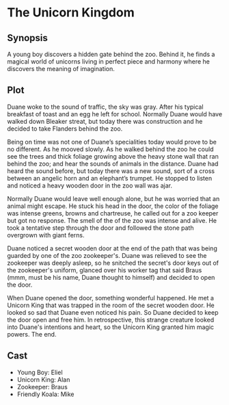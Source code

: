 # The Unicorn Kingdom

## Synopsis

A young boy discovers a hidden gate behind the zoo.
Behind it, he finds a magical world of unicorns living in perfect piece and harmony where he discovers the meaning of imagination.

## Plot

Duane woke to the sound of traffic, the sky was gray.
After his typical breakfast of toast and an egg he left for school.
Normally Duane would have walked down Bleaker streat, but today there was construction and he decided to take Flanders behind the zoo.

Being on time was not one of Duane’s specialities today would prove to be no different.
As he mooved slowly.
As he walked behind the zoo he could see the trees and thick foliage growing above the heavy stone wall that ran behind the zoo; and hear the sounds of animals in the distance.
Duane had heard the sound before, but today there was a new sound, sort of a cross between an angelic horn and an elephant’s trumpet.
He stopped to listen and noticed a heavy wooden door in the zoo wall was ajar.

Normally Duane would leave well enough alone, but he was worried that an animal might escape.
He stuck his head in the door, the color of the foliage was intense greens, browns and chartreuse, he called out for a zoo keeper but got no response.
The smell of the of the zoo was intense and alive.
He took a tentative step through the door and followed the stone path overgrown with giant ferns.


Duane noticed a secret wooden door at the end of the path that was being guarded by one of the zoo zookeeper's. Duane was relieved to see the zookeeper was deeply asleep, so he snitched the secret's door keys out of the zookeeper's uniform, glanced over his worker tag that said Braus (mmm, must be his name, Duane thought to himself) and decided to open the door.

When Duane opened the door, something wonderful happened. He met a Unicorn King that was trapped in the room of the secret wooden door. He looked so sad that Duane even noticed his pain. So Duane decided to keep the door open and free him. In retrospective, this strange creature looked into Duane's intentions and heart, so the Unicorn King granted him magic powers.
The end.

## Cast

* Young Boy: Eliel
* Unicorn King: Alan
* Zookeeper: Braus
* Friendly Koala: Mike
